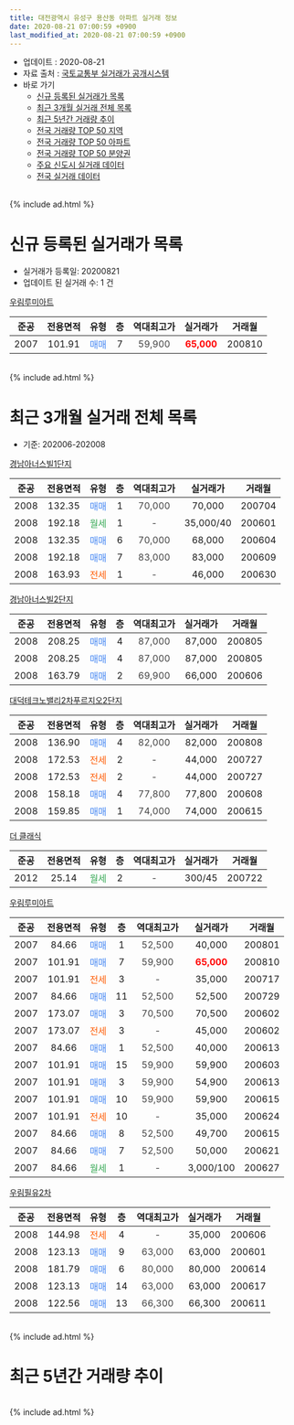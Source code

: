 ```yaml
---
title: 대전광역시 유성구 용산동 아파트 실거래 정보
date: 2020-08-21 07:00:59 +0900
last_modified_at: 2020-08-21 07:00:59 +0900
---
```


* 업데이트 : 2020-08-21
* 자료 출처 : [국토교통부 실거래가 공개시스템](http://rt.molit.go.kr)
* 바로 가기
    * [신규 등록된 실거래가 목록](#신규-등록된-실거래가-목록)
    * [최근 3개월 실거래 전체 목록](#최근-3개월-실거래-전체-목록)
    * [최근 5년간 거래량 추이](#최근-5년간-거래량-추이)
    * [전국 거래량 TOP 50 지역](https://inasie.github.io/apt-trade-info/최근-3개월-전국에서-가장-거래가-많이-발생한-지역)
    * [전국 거래량 TOP 50 아파트](https://inasie.github.io/apt-trade-info/최근-3개월-전국에서-가장-거래가-많이-발생한-아파트)
    * [전국 거래량 TOP 50 분양권](https://inasie.github.io/apt-trade-info/최근-3개월-전국에서-가장-거래가-많이-발생한-분양권)
    * [주요 신도시 실거래 데이터](https://inasie.github.io/apt-trade-info/주요-신도시)
    * [전국 실거래 데이터](https://inasie.github.io/apt-trade-info/전국)
<br>
{% include ad.html %}
<br>

# 신규 등록된 실거래가 목록
* 실거래가 등록일: 20200821
* 업데이트 된 실거래 수: 1 건


[우림루미아트](https://search.naver.com/search.naver?query=%EB%8C%80%EC%A0%84%EA%B4%91%EC%97%AD%EC%8B%9C+%EC%9C%A0%EC%84%B1%EA%B5%AC+%EC%9A%A9%EC%82%B0%EB%8F%99+%EC%9A%B0%EB%A6%BC%EB%A3%A8%EB%AF%B8%EC%95%84%ED%8A%B8)

|준공|전용면적|유형|층|역대최고가|실거래가|거래월|
|:---:|:---:|:---:|:---:|:---:|:---:|:---:|
|2007|101.91|<span style="color:#4285f3">매매</span>|7|<span style="color:#444444">59,900</span>|<b><span style="color:#ff0000">65,000</span></b>|200810|


<br>
{% include ad.html %}
<br>

# 최근 3개월 실거래 전체 목록
* 기준: 202006-202008


[경남아너스빌1단지](https://search.naver.com/search.naver?query=%EB%8C%80%EC%A0%84%EA%B4%91%EC%97%AD%EC%8B%9C+%EC%9C%A0%EC%84%B1%EA%B5%AC+%EC%9A%A9%EC%82%B0%EB%8F%99+%EA%B2%BD%EB%82%A8%EC%95%84%EB%84%88%EC%8A%A4%EB%B9%8C1%EB%8B%A8%EC%A7%80)

|준공|전용면적|유형|층|역대최고가|실거래가|거래월|
|:---:|:---:|:---:|:---:|:---:|:---:|:---:|
|2008|132.35|<span style="color:#4285f3">매매</span>|1|<span style="color:#444444">70,000</span>|70,000|200704|
|2008|192.18|<span style="color:#34a853">월세</span>|1|<span style="color:#444444">-</span>|35,000/40|200601|
|2008|132.35|<span style="color:#4285f3">매매</span>|6|<span style="color:#444444">70,000</span>|68,000|200604|
|2008|192.18|<span style="color:#4285f3">매매</span>|7|<span style="color:#444444">83,000</span>|83,000|200609|
|2008|163.93|<span style="color:#ff5a00">전세</span>|1|<span style="color:#444444">-</span>|46,000|200630|

[경남아너스빌2단지](https://search.naver.com/search.naver?query=%EB%8C%80%EC%A0%84%EA%B4%91%EC%97%AD%EC%8B%9C+%EC%9C%A0%EC%84%B1%EA%B5%AC+%EC%9A%A9%EC%82%B0%EB%8F%99+%EA%B2%BD%EB%82%A8%EC%95%84%EB%84%88%EC%8A%A4%EB%B9%8C2%EB%8B%A8%EC%A7%80)

|준공|전용면적|유형|층|역대최고가|실거래가|거래월|
|:---:|:---:|:---:|:---:|:---:|:---:|:---:|
|2008|208.25|<span style="color:#4285f3">매매</span>|4|<span style="color:#444444">87,000</span>|87,000|200805|
|2008|208.25|<span style="color:#4285f3">매매</span>|4|<span style="color:#444444">87,000</span>|87,000|200805|
|2008|163.79|<span style="color:#4285f3">매매</span>|2|<span style="color:#444444">69,900</span>|66,000|200606|

[대덕테크노밸리2차푸르지오2단지](https://search.naver.com/search.naver?query=%EB%8C%80%EC%A0%84%EA%B4%91%EC%97%AD%EC%8B%9C+%EC%9C%A0%EC%84%B1%EA%B5%AC+%EC%9A%A9%EC%82%B0%EB%8F%99+%EB%8C%80%EB%8D%95%ED%85%8C%ED%81%AC%EB%85%B8%EB%B0%B8%EB%A6%AC2%EC%B0%A8%ED%91%B8%EB%A5%B4%EC%A7%80%EC%98%A42%EB%8B%A8%EC%A7%80)

|준공|전용면적|유형|층|역대최고가|실거래가|거래월|
|:---:|:---:|:---:|:---:|:---:|:---:|:---:|
|2008|136.90|<span style="color:#4285f3">매매</span>|4|<span style="color:#444444">82,000</span>|82,000|200808|
|2008|172.53|<span style="color:#ff5a00">전세</span>|2|<span style="color:#444444">-</span>|44,000|200727|
|2008|172.53|<span style="color:#ff5a00">전세</span>|2|<span style="color:#444444">-</span>|44,000|200727|
|2008|158.18|<span style="color:#4285f3">매매</span>|4|<span style="color:#444444">77,800</span>|77,800|200608|
|2008|159.85|<span style="color:#4285f3">매매</span>|1|<span style="color:#444444">74,000</span>|74,000|200615|

[더 클래식](https://search.naver.com/search.naver?query=%EB%8C%80%EC%A0%84%EA%B4%91%EC%97%AD%EC%8B%9C+%EC%9C%A0%EC%84%B1%EA%B5%AC+%EC%9A%A9%EC%82%B0%EB%8F%99+%EB%8D%94+%ED%81%B4%EB%9E%98%EC%8B%9D)

|준공|전용면적|유형|층|역대최고가|실거래가|거래월|
|:---:|:---:|:---:|:---:|:---:|:---:|:---:|
|2012|25.14|<span style="color:#34a853">월세</span>|2|<span style="color:#444444">-</span>|300/45|200722|

[우림루미아트](https://search.naver.com/search.naver?query=%EB%8C%80%EC%A0%84%EA%B4%91%EC%97%AD%EC%8B%9C+%EC%9C%A0%EC%84%B1%EA%B5%AC+%EC%9A%A9%EC%82%B0%EB%8F%99+%EC%9A%B0%EB%A6%BC%EB%A3%A8%EB%AF%B8%EC%95%84%ED%8A%B8)

|준공|전용면적|유형|층|역대최고가|실거래가|거래월|
|:---:|:---:|:---:|:---:|:---:|:---:|:---:|
|2007|84.66|<span style="color:#4285f3">매매</span>|1|<span style="color:#444444">52,500</span>|40,000|200801|
|2007|101.91|<span style="color:#4285f3">매매</span>|7|<span style="color:#444444">59,900</span>|<b><span style="color:#ff0000">65,000</span></b>|200810|
|2007|101.91|<span style="color:#ff5a00">전세</span>|3|<span style="color:#444444">-</span>|35,000|200717|
|2007|84.66|<span style="color:#4285f3">매매</span>|11|<span style="color:#444444">52,500</span>|52,500|200729|
|2007|173.07|<span style="color:#4285f3">매매</span>|3|<span style="color:#444444">70,500</span>|70,500|200602|
|2007|173.07|<span style="color:#ff5a00">전세</span>|3|<span style="color:#444444">-</span>|45,000|200602|
|2007|84.66|<span style="color:#4285f3">매매</span>|1|<span style="color:#444444">52,500</span>|40,000|200613|
|2007|101.91|<span style="color:#4285f3">매매</span>|15|<span style="color:#444444">59,900</span>|59,900|200603|
|2007|101.91|<span style="color:#4285f3">매매</span>|3|<span style="color:#444444">59,900</span>|54,900|200613|
|2007|101.91|<span style="color:#4285f3">매매</span>|10|<span style="color:#444444">59,900</span>|59,900|200615|
|2007|101.91|<span style="color:#ff5a00">전세</span>|10|<span style="color:#444444">-</span>|35,000|200624|
|2007|84.66|<span style="color:#4285f3">매매</span>|8|<span style="color:#444444">52,500</span>|49,700|200615|
|2007|84.66|<span style="color:#4285f3">매매</span>|7|<span style="color:#444444">52,500</span>|50,000|200621|
|2007|84.66|<span style="color:#34a853">월세</span>|1|<span style="color:#444444">-</span>|3,000/100|200627|

[우림필유2차](https://search.naver.com/search.naver?query=%EB%8C%80%EC%A0%84%EA%B4%91%EC%97%AD%EC%8B%9C+%EC%9C%A0%EC%84%B1%EA%B5%AC+%EC%9A%A9%EC%82%B0%EB%8F%99+%EC%9A%B0%EB%A6%BC%ED%95%84%EC%9C%A02%EC%B0%A8)

|준공|전용면적|유형|층|역대최고가|실거래가|거래월|
|:---:|:---:|:---:|:---:|:---:|:---:|:---:|
|2008|144.98|<span style="color:#ff5a00">전세</span>|4|<span style="color:#444444">-</span>|35,000|200606|
|2008|123.13|<span style="color:#4285f3">매매</span>|9|<span style="color:#444444">63,000</span>|63,000|200601|
|2008|181.79|<span style="color:#4285f3">매매</span>|6|<span style="color:#444444">80,000</span>|80,000|200614|
|2008|123.13|<span style="color:#4285f3">매매</span>|14|<span style="color:#444444">63,000</span>|63,000|200617|
|2008|122.56|<span style="color:#4285f3">매매</span>|13|<span style="color:#444444">66,300</span>|66,300|200611|


<br>
{% include ad.html %}
<br>

# 최근 5년간 거래량 추이


<div style="width:100%;">
    <canvas id="deal_progress" height="200"></canvas>
</div>

<script>
new Chart(document.getElementById("deal_progress"), {
    type: 'line',
    data: {
        labels: ['201508','201509','201510','201511','201512','201601','201602','201603','201604','201605','201606','201607','201608','201609','201610','201611','201612','201701','201702','201703','201704','201705','201706','201707','201708','201709','201710','201711','201712','201801','201802','201803','201804','201805','201806','201807','201808','201809','201810','201811','201812','201901','201902','201903','201904','201905','201906','201907','201908','201909','201910','201911','201912','202001','202002','202003','202004','202005','202006','202007','202008'],
        datasets: [{
            label: '매매',
            pointRadius: 1,
            data: [8, 1, 5, 4, 8, 8, 7, 10, 8, 6, 10, 6, 5, 11, 3, 8, 4, 6, 5, 11, 7, 6, 2, 7, 6, 4, 7, 3, 6, 5, 4, 5, 8, 2, 8, 4, 8, 6, 15, 19, 9, 9, 9, 9, 14, 20, 11, 12, 11, 11, 9, 4, 10, 12, 6, 11, 8, 12, 16, 2, 5],
            borderColor: "rgba(255, 201, 14, 1)",
            backgroundColor: "rgba(255, 201, 14, 0.5)",
            fill: false,
            lineTension: 0
        },{
            label: '전월세',
            pointRadius: 1,
            data: [4, 2, 7, 8, 5, 7, 5, 5, 8, 3, 7, 6, 3, 5, 5, 3, 9, 3, 6, 4, 6, 4, 1, 2, 4, 3, 1, 3, 7, 8, 4, 5, 2, 3, 4, 6, 6, 2, 4, 2, 9, 7, 3, 0, 5, 5, 8, 4, 5, 2, 4, 1, 8, 6, 3, 4, 4, 5, 6, 4, 0],
            borderColor: "rgba(0, 141, 185, 1)",
            backgroundColor: "rgba(0, 141, 185, 0.5)",
            fill: false,
            lineTension: 0
        }
        ]
    },
    options: {
        responsive: true,
        title: {
            display: false
        },
        tooltips: {
            mode: 'index',
            intersect: false
        },
        hover: {
            mode: 'nearest',
            intersect: true
        },
        scales: {
            xAxes: [{
                display: true,
                scaleLabel: {
                    display: true,
                    labelString: '년/월'
                }
            }],
            yAxes: [{
                display: true,
                ticks: {
                    suggestedMin: 0,
                },
                scaleLabel: {
                    display: true,
                    labelString: '실거래 수'
                }
            }]
        }
    }
});

</script>


<br>
{% include ad.html %}
<br>

